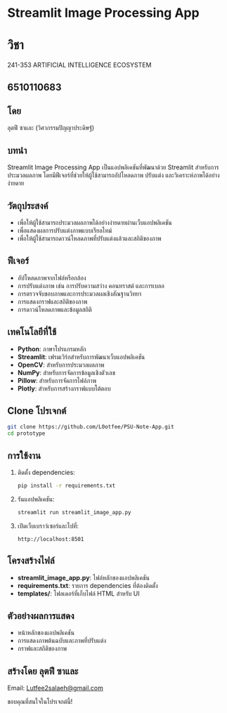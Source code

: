 # Streamlit Image Processing App

# วิชา

241-353 ARTIFICIAL INTELLIGENCE ECOSYSTEM

## 6510110683

## โดย

ลุตฟี ซาและ (วิศวกรรมปัญญาประดิษฐ์)

## บทนำ

Streamlit Image Processing App เป็นแอปพลิเคชันที่พัฒนาด้วย Streamlit สำหรับการประมวลผลภาพ โดยมีฟีเจอร์ที่ช่วยให้ผู้ใช้สามารถอัปโหลดภาพ ปรับแต่ง และวิเคราะห์ภาพได้อย่างง่ายดาย

## วัตถุประสงค์

- เพื่อให้ผู้ใช้สามารถประมวลผลภาพได้อย่างง่ายดายผ่านเว็บแอปพลิเคชัน
- เพื่อแสดงผลการปรับแต่งภาพแบบเรียลไทม์
- เพื่อให้ผู้ใช้สามารถดาวน์โหลดภาพที่ปรับแต่งแล้วและสถิติของภาพ

## ฟีเจอร์

- อัปโหลดภาพจากไฟล์หรือกล้อง
- การปรับแต่งภาพ เช่น การปรับความสว่าง คอนทราสต์ และการเบลอ
- การตรวจจับขอบภาพและการประมวลผลเชิงสัณฐานวิทยา
- การแสดงกราฟและสถิติของภาพ
- การดาวน์โหลดภาพและข้อมูลสถิติ

## เทคโนโลยีที่ใช้

- **Python**: ภาษาโปรแกรมหลัก
- **Streamlit**: เฟรมเวิร์กสำหรับการพัฒนาเว็บแอปพลิเคชัน
- **OpenCV**: สำหรับการประมวลผลภาพ
- **NumPy**: สำหรับการจัดการข้อมูลเชิงตัวเลข
- **Pillow**: สำหรับการจัดการไฟล์ภาพ
- **Plotly**: สำหรับการสร้างกราฟแบบโต้ตอบ

## Clone โปรเจกต์

```bash
git clone https://github.com/L0otfee/PSU-Note-App.git
cd prototype
```

## การใช้งาน

1. ติดตั้ง dependencies:
   ```bash
   pip install -r requirements.txt
   ```
2. รันแอปพลิเคชัน:
   ```bash
   streamlit run streamlit_image_app.py
   ```
3. เปิดเว็บเบราว์เซอร์และไปที่:
   ```
   http://localhost:8501
   ```

## โครงสร้างไฟล์

- **streamlit_image_app.py**: ไฟล์หลักของแอปพลิเคชัน
- **requirements.txt**: รายการ dependencies ที่ต้องติดตั้ง
- **templates/**: โฟลเดอร์ที่เก็บไฟล์ HTML สำหรับ UI

## ตัวอย่างผลการแสดง

- หน้าหลักของแอปพลิเคชัน
- การแสดงภาพต้นฉบับและภาพที่ปรับแต่ง
- กราฟและสถิติของภาพ

## สร้างโดย ลุตฟี ซาและ

Email: Lutfee2salaeh@gmail.com

ขอบคุณที่สนใจในโปรเจกต์นี้!
